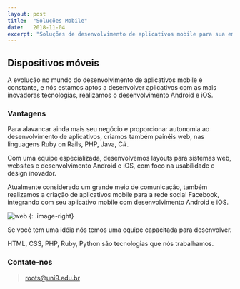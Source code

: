 ```yaml
---
layout: post
title:  "Soluções Mobile"
date:   2018-11-04
excerpt: "Soluções de desenvolvimento de aplicativos mobile para sua empresa, conheça um pouco sobre o nosso trabalho e o que podemos oferecer para sua empresa"
---
```


## Dispositivos móveis

A evolução no mundo do desenvolvimento de aplicativos mobile é constante, e nós estamos aptos a desenvolver aplicativos com as mais inovadoras tecnologias, realizamos o desenvolvimento Android e iOS.

### Vantagens

Para alavancar ainda mais seu negócio e proporcionar autonomia ao desenvolvimento de aplicativos, criamos também painéis web, nas linguagens Ruby on Rails, PHP, Java, C#.

Com uma equipe especializada, desenvolvemos layouts para sistemas web, websites e desenvolvimento Android e iOS, com foco na usabilidade e design inovador.

Atualmente considerado um grande meio de comunicação, também realizamos a criação de aplicativos mobile para a rede social Facebook, integrando com seu aplicativo mobile com desenvolvimento Android e iOS.

![web](http://res.cloudinary.com/dxz5x76gx/image/upload/q_auto:best/v1541342586/mobile.jpg)
{: .image-right}

Se você tem uma idéia nós temos uma equipe capacitada para desenvolver.

HTML, CSS, PHP, Ruby, Python são tecnologias que nós trabalhamos.

### Contate-nos

> roots@uni9.edu.br
